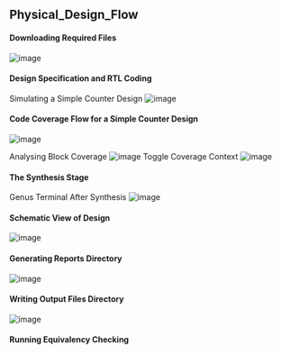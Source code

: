## Physical_Design_Flow

#### Downloading Required Files
![image](https://github.com/srsapireddy/Physical_Design_Flow/assets/32967087/ea277448-4fc9-4a73-837c-3aa9ec8b09a3)

#### Design Specification and RTL Coding
Simulating a Simple Counter Design
![image](https://github.com/srsapireddy/Physical_Design_Flow/assets/32967087/6fea9e3f-5b20-435b-b9e1-58377b8bdcc2)

#### Code Coverage Flow for a Simple Counter Design
![image](https://github.com/srsapireddy/Physical_Design_Flow/assets/32967087/9159680b-63de-4fe2-9e8c-1e7e5ea0be46)

Analysing Block Coverage
![image](https://github.com/srsapireddy/Physical_Design_Flow/assets/32967087/0bdbdaae-9f30-4349-915e-61b03f30d8f6)
Toggle Coverage Context
![image](https://github.com/srsapireddy/Physical_Design_Flow/assets/32967087/faabc029-2ea9-4425-943c-e8713d96ae18)

#### The Synthesis Stage
Genus Terminal After Synthesis
![image](https://github.com/srsapireddy/Physical_Design_Flow/assets/32967087/b75b39ba-0450-48ba-b641-daabb88dfae1)

#### Schematic View of Design
![image](https://github.com/srsapireddy/Physical_Design_Flow/assets/32967087/f94ca29f-af1c-4fcf-a05f-6758936a0733)

#### Generating Reports Directory
![image](https://github.com/srsapireddy/Physical_Design_Flow/assets/32967087/ef514686-5084-4a15-8dc3-4d74bf216fe8)

#### Writing Output Files Directory
![image](https://github.com/srsapireddy/Physical_Design_Flow/assets/32967087/5b9802d4-d2a9-4e2e-af6b-3da20a9e386e)

#### Running Equivalency Checking





















